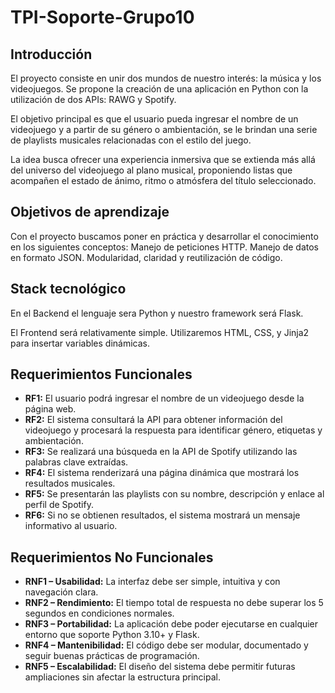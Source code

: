 # TPI-Soporte-Grupo10

## Introducción

El proyecto consiste en unir dos mundos de nuestro interés: la música y los videojuegos. Se propone la creación de una aplicación en Python con la utilización de dos APIs: RAWG y Spotify.

El objetivo principal es que el usuario pueda ingresar el nombre de un videojuego y a partir de su género o ambientación, se le brindan una serie de playlists musicales relacionadas con el estilo del juego.

La idea busca ofrecer una experiencia inmersiva que se extienda más allá del universo del videojuego al plano musical, proponiendo listas que acompañen el estado de ánimo, ritmo o atmósfera del título seleccionado.



## Objetivos de aprendizaje

Con el proyecto buscamos poner en práctica y desarrollar el conocimiento en los siguientes conceptos:
Manejo de peticiones HTTP.
Manejo de datos en formato JSON.
Modularidad, claridad y reutilización de código.

## Stack tecnológico

En el Backend el lenguaje sera Python y nuestro framework será Flask.

El Frontend será relativamente simple. Utilizaremos HTML, CSS, y Jinja2 para insertar variables dinámicas.

## Requerimientos Funcionales

- **RF1:** El usuario podrá ingresar el nombre de un videojuego desde la página web.  
- **RF2:** El sistema consultará la API para obtener información del videojuego y procesará la respuesta para identificar género, etiquetas y ambientación.  
- **RF3:** Se realizará una búsqueda en la API de Spotify utilizando las palabras clave extraídas.  
- **RF4:** El sistema renderizará una página dinámica que mostrará los resultados musicales.  
- **RF5:** Se presentarán las playlists con su nombre, descripción y enlace al perfil de Spotify.  
- **RF6:** Si no se obtienen resultados, el sistema mostrará un mensaje informativo al usuario.  

## Requerimientos No Funcionales

- **RNF1 – Usabilidad:** La interfaz debe ser simple, intuitiva y con navegación clara.  
- **RNF2 – Rendimiento:** El tiempo total de respuesta no debe superar los 5 segundos en condiciones normales.  
- **RNF3 – Portabilidad:** La aplicación debe poder ejecutarse en cualquier entorno que soporte Python 3.10+ y Flask.  
- **RNF4 – Mantenibilidad:** El código debe ser modular, documentado y seguir buenas prácticas de programación.  
- **RNF5 – Escalabilidad:** El diseño del sistema debe permitir futuras ampliaciones sin afectar la estructura principal.  

